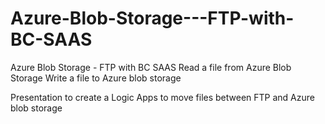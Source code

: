 # Azure-Blob-Storage---FTP-with-BC-SAAS
Azure Blob Storage - FTP with BC SAAS
Read a file from Azure Blob Storage
Write a file to Azure blob storage

Presentation to create a Logic Apps to move files between FTP and Azure blob storage
